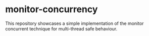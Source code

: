 # monitor-concurrency
This repository showcases a simple implementation of the monitor concurrent technique for multi-thread safe behaviour.
